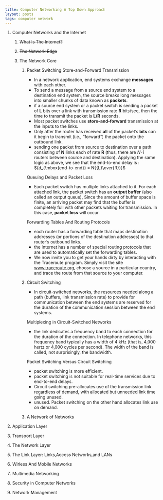 ```yaml
---
title: Computer Networking A Top Down Approach
layout: posts
tags: computer network
---
```


1. Computer Networks and the Internet
    1. ~~What Is The Internet?~~

    2. ~~The Network Edge~~

    3. The Network Core

        1. Packet Switching
            Store-and-Forward Transmission

            * In a network application, end systems exchange **messages** with each other.
            * To send a message from a source end system to a destination end system, the source breaks long messages into smaller chunks of data known as **packets**.
            * if a source end system or a packet switch is sending a packet of **L** bits over a link with transmission rate **R** bits/sec, then the time to transmit the packet is **L/R** seconds.
            * Most packet switches use **store-and-forward** transmission at the inputs to the links.
            * Only after the router has received **all** of the packet’s **bits** can it begin to transmit (i.e., “forward”) the packet onto the outbound link.
            * sending one packet from source to destination over a path consisting of **N** links each of rate **R** (thus, there are *N-1* routers between source and destination). Applying the same logic as above, we see that the end-to-end delay is : ${d_{\mbox{end-to-end}} = N{{L}\over{R}}}$

            Queuing Delays and Packet Loss

            * Each packet switch has multiple links attached to it. For each attached link, the packet switch has an **output buffer** (also called an output queue), Since the amount of buffer space is finite, an arriving packet may find that the buffer is completely full with other packets waiting for transmission. In this case, **packet loss** will occur.

            Forwarding Tables And Routing Protocols

            * each router has a forwarding table that maps destination addresses (or portions of the destination addresses) to that router’s outbound links.
            * the Internet has a number of special routing protocols that are used to automatically set the forwarding tables.
            * We now invite you to get your hands dirty by interacting with the Traceroute program. Simply visit the site www.traceroute.org, choose a source in a particular country, and trace the route from that source to your computer.

        2. Circuit Switching
            * In circuit-switched networks, the resources needed along a path (buffers, link transmission rate) to provide for communication between the end systems are reserved for the duration of the communication session between the end systems.

            Multiplexing in Circuit-Switched Networks

            * the link dedicates a frequency band to each connection for the duration of the connection. In telephone networks, this frequency band typically has a width of 4 kHz (that is, 4,000 hertz or 4,000 cycles per second). The width of the band is called, not surprisingly, the bandwidth.

            Packet Switching Versus Circuit Switching

            * packet switching is more efficient.
            * packet switching is not suitable for real-time services due to end-to-end delays.
            * Circuit switching pre-allocates use of the transmission link regardless of demand, with allocated but unneeded link time going unused.
            * unused. Packet switching on the other hand allocates link use on demand.

        3. A Network of Networks

2. Application Layer

3. Transport Layer

4. The Network Layer

5. The Link Layer: Links,Access Networks,and LANs

6. Wirless And Mobile Networks

7. Multimedia Networking

8. Security in Computer Networks

9. Network Management
